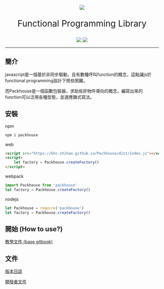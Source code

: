 <p align="center"><img src="https://khc-zhihao.github.io/MyBook/Packhouse/images/logo.png"></p>

<p align="center" style="font-size:2em">Functional Programming Library</p>
<p align="center">
    <a href="https://www.npmjs.com/package/packhouse"><img src="https://img.shields.io/npm/v/packhouse.svg"></a>
    <a href="https://github.com/KHC-ZhiHao/Packhouse"><img src="https://img.shields.io/github/stars/KHC-ZhiHao/Packhouse.svg?style=social"></a>
    <br>
</p>

---

## 簡介

javascript是一個基於非同步驅動，且有數種呼叫function的概念，這點讓js於functional programming設計下險些困難。

而Packhouse是一個函數包裝器，求助些許物件導向的概念，編寫出來的function可以泛用各種型態，並適應鍊式寫法。

## 安裝

npm

```bash
npm i packhouse
```

web
```html
<script src="https://khc-zhihao.github.io/Packhouse/dist/index.js"></script>
<script>
    let factory = Packhouse.createFactory()
</script>
```

webpack

```js
import Packhouse from 'packhouse'
let factory = Packhouse.createFactory()
```

nodejs

```js
let Packhouse = require('packhouse')
let factory = Packhouse.createFactory()
```

## 開始 (How to use?)

[教學文件 (base gitbook)](https://khc-zhihao.github.io/MyBook/Nucleoid/static/)

## 文件

[版本日誌](https://khc-zhihao.github.io/Packhouse/document/version)

[開發者文件](https://khc-zhihao.github.io/Packhouse/document/document.html)

[npm-image]: https://img.shields.io/npm/v/packhouse.svg
[npm-url]: https://npmjs.org/package/packhouse